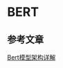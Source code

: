 # BERT


## 参考文章

[Bert模型架构详解](https://ifwind.github.io/2021/08/31/Transformer-BERT-%E5%AE%9E%E6%88%98/#bert%E7%9B%B8%E5%85%B3)



